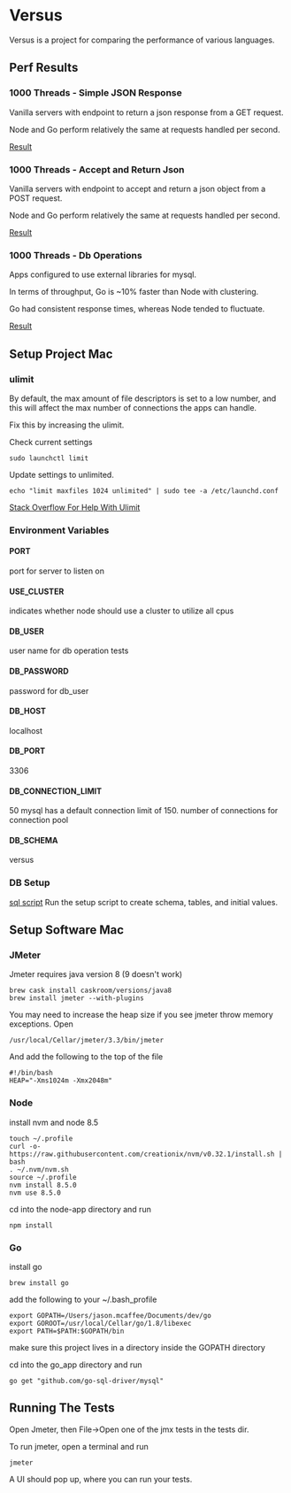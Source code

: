 # Versus
Versus is a project for comparing the performance of various languages.

## Perf Results

### 1000 Threads - Simple JSON Response
Vanilla servers with endpoint to return a json response from a GET request.

Node and Go perform relatively the same at requests handled per second.

[Result](/tests/jmeter-results/simple-json-response/result.md)

### 1000 Threads - Accept and Return Json
Vanilla servers with endpoint to accept and return a json object from a POST request.

Node and Go perform relatively the same at requests handled per second.

[Result](/tests/jmeter-results/accept-and-return-json/result.md)

### 1000 Threads - Db Operations
Apps configured to use external libraries for mysql.

In terms of throughput, Go is ~10% faster than Node with clustering.

Go had consistent response times, whereas Node tended to fluctuate.

[Result](/tests/jmeter-results/db-operations/result.md)

## Setup Project Mac
### ulimit
By default, the max amount of file descriptors is set to a low number, and this will affect the max number of connections the apps can handle.

Fix this by increasing the ulimit.

Check current settings
```
sudo launchctl limit
```

Update settings to unlimited.
```
echo "limit maxfiles 1024 unlimited" | sudo tee -a /etc/launchd.conf
```

[Stack Overflow For Help With Ulimit](https://superuser.com/questions/302754/increase-the-maximum-number-of-open-file-descriptors-in-snow-leopard)
### Environment Variables
#### PORT
port for server to listen on
#### USE_CLUSTER
indicates whether node should use a cluster to utilize all cpus
#### DB_USER
user name for db operation tests
#### DB_PASSWORD
password for db_user
#### DB_HOST
localhost
#### DB_PORT
3306
#### DB_CONNECTION_LIMIT
50
mysql has a default connection limit of 150.
number of connections for connection pool
#### DB_SCHEMA
versus

### DB Setup
[sql script]('/setup/db-setup.sql')
Run the setup script to create schema, tables, and initial values.

## Setup Software Mac
### JMeter
Jmeter requires java version 8 (9 doesn't work)
```
brew cask install caskroom/versions/java8
brew install jmeter --with-plugins
```
You may need to increase the heap size if you see jmeter throw memory exceptions.
Open
```
/usr/local/Cellar/jmeter/3.3/bin/jmeter
```
And add the following to the top of the file
```
#!/bin/bash
HEAP="-Xms1024m -Xmx2048m"
```
### Node
install nvm and node 8.5

```
touch ~/.profile
curl -o- https://raw.githubusercontent.com/creationix/nvm/v0.32.1/install.sh | bash
. ~/.nvm/nvm.sh
source ~/.profile
nvm install 8.5.0
nvm use 8.5.0
```

cd into the node-app directory and run
```
npm install
```

### Go
install go
```
brew install go
```

add the following to your ~/.bash_profile
```
export GOPATH=/Users/jason.mcaffee/Documents/dev/go
export GOROOT=/usr/local/Cellar/go/1.8/libexec
export PATH=$PATH:$GOPATH/bin
```

make sure this project lives in a directory inside the GOPATH directory

cd into the go_app directory and run
```
go get "github.com/go-sql-driver/mysql"
```

## Running The Tests
Open Jmeter, then File->Open one of the jmx tests in the tests dir.

To run jmeter, open a terminal and run
```
jmeter
```

A UI should pop up, where you can run your tests.


